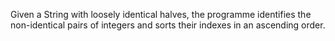 Given a String with loosely identical halves, the programme identifies the non-identical pairs of integers and sorts their indexes in an ascending order.
